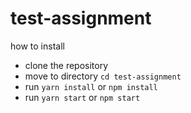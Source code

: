 # test-assignment

how to install

- clone the repository
- move to directory ` cd test-assignment `
- run `yarn install` or `npm install`
- run `yarn start` or   `npm start`
